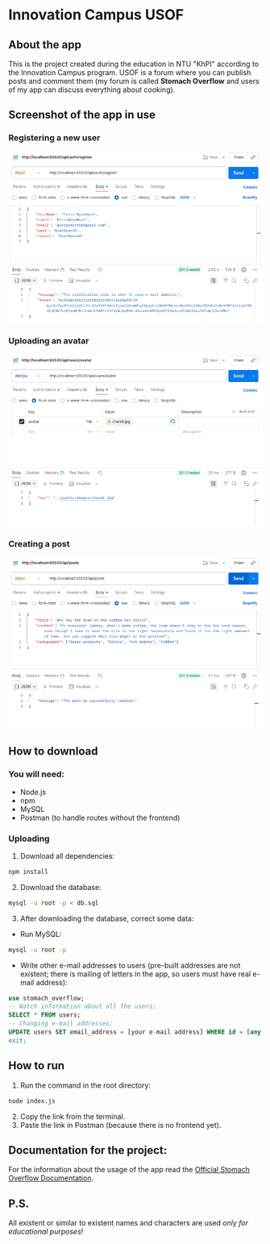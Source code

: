 # Innovation Campus USOF
## About the app
This is the project created during the education in NTU "KhPI" according to the Innovation Campus program. USOF is a forum where you can publish posts and comment them (my forum is called **Stomach Overflow** and users of my app can discuss everything about cooking).
## Screenshot of the app in use
### Registering a new user
![Registering a new user](./public/images/register.png "Registering")
### Uploading an avatar
![Uploading an avatar](./public/images/uploadingAvatar.png "Uploading an avatar")
### Creating a post
![Creating a post](./public/images/creatingPost.png "Creating a post")
## How to download
### You will need:
* Node.js
* npm
* MySQL
* Postman (to handle routes without the frontend)
### Uploading
1. Download all dependencies:
```bash
npm install
```
2. Download the database:
```bash
mysql -u root -p < db.sql
```
3. After downloading the database, correct some data:
  * Run MySQL:
```bash
mysql -u root -p
```
  * Write other e-mail addresses to users (pre-built addresses are not existent; there is mailing of letters in the app, so users must have real e-mail address):
```sql
use stomach_overflow;
-- Watch information about all the users:
SELECT * FROM users;
-- Changing e-mail addresses:
UPDATE users SET email_address = [your e-mail address] WHERE id = [any user's id];
exit;
```
## How to run
1. Run the command in the root directory:
```bash
node index.js
```
2. Copy the link from the terminal.
3. Paste the link in Postman (because there is no frontend yet).
## Documentation for the project:
For the information about the usage of the app read the [Official Stomach Overflow Documentation](https://docs.google.com/document/d/1VTtelaNjCpbmt7tRmX8bE_2_yzD21DtBtSzT29xfu8s/edit?usp=sharing).
## P.S.
All existent or similar to existent names and characters are used *only for educational purposes*!
